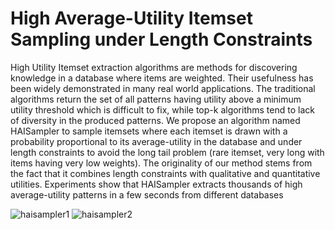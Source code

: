 
# High Average-Utility Itemset Sampling under Length Constraints

High Utility Itemset extraction algorithms are methods for discovering knowledge in a database where items are weighted. Their usefulness has been widely demonstrated in many real world applications. The traditional algorithms return the set of all patterns having utility above a minimum utility threshold which is difficult to fix, while top-k algorithms tend to lack of diversity in the produced patterns. We propose an algorithm named HAISampler to sample itemsets where each itemset is drawn with a probability proportional to its average-utility in the database and under length constraints to avoid the long tail problem (rare itemset, very long with items having very low weights). The originality of our method stems from the fact that it combines length constraints with qualitative and quantitative utilities. Experiments show that HAISampler extracts thousands of high average-utility patterns in a few seconds from different databases

![haisampler1](https://user-images.githubusercontent.com/91367129/139295862-1fda15b2-f825-445f-b761-d9ca94613e90.PNG)
![haisampler2](https://user-images.githubusercontent.com/91367129/139295749-dc294d8e-ed3d-4074-ab3d-b6c98eb6ee25.PNG)
